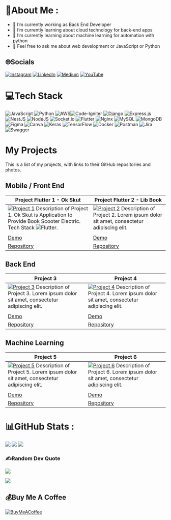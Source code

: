 # 💫About Me :
- 🔭 I’m currently working as Back End Developer
- 🌱 I’m currently learning about cloud technology for back-end apps
- 🌱 I’m currently learning about machine learning for automation with python
- 💬 Feel free to ask me about web development or JavaScript or Python

## 🌐Socials
[![Instagram](https://img.shields.io/badge/Instagram-%23E4405F.svg?logo=Instagram&logoColor=white)](https://instagram.com/bits.io) [![LinkedIn](https://img.shields.io/badge/LinkedIn-%230077B5.svg?logo=linkedin&logoColor=white)](https://linkedin.com/in/m-dobith-syadad-riyadi) [![Medium](https://img.shields.io/badge/Medium-12100E?logo=medium&logoColor=white)](https://medium.com/@bits-io) [![YouTube](https://img.shields.io/badge/YouTube-%23FF0000.svg?logo=YouTube&logoColor=white)](https://youtube.com/c/mdobithsyadadriyadi) 

# 💻Tech Stack
![JavaScript](https://img.shields.io/badge/javascript-%23323330.svg?style=for-the-badge&logo=javascript&logoColor=%23F7DF1E) ![Python](https://img.shields.io/badge/python-3670A0?style=for-the-badge&logo=python&logoColor=ffdd54) ![AWS](https://img.shields.io/badge/AWS-%23FF9900.svg?style=for-the-badge&logo=amazon-aws&logoColor=white)![Code-Igniter](https://img.shields.io/badge/CodeIgniter-%23EF4223.svg?style=for-the-badge&logo=codeIgniter&logoColor=white) ![Django](https://img.shields.io/badge/django-%23092E20.svg?style=for-the-badge&logo=django&logoColor=white) ![Express.js](https://img.shields.io/badge/express.js-%23404d59.svg?style=for-the-badge&logo=express&logoColor=%2361DAFB) ![NestJS](https://img.shields.io/badge/nestjs-%23E0234E.svg?style=for-the-badge&logo=nestjs&logoColor=white)  ![NodeJS](https://img.shields.io/badge/node.js-6DA55F?style=for-the-badge&logo=node.js&logoColor=white) ![Socket.io](https://img.shields.io/badge/Socket.io-black?style=for-the-badge&logo=socket.io&badgeColor=010101) ![Flutter](https://img.shields.io/badge/Flutter-%2302569B.svg?style=for-the-badge&logo=Flutter&logoColor=white) ![Nginx](https://img.shields.io/badge/nginx-%23009639.svg?style=for-the-badge&logo=nginx&logoColor=white) ![MySQL](https://img.shields.io/badge/mysql-%2300f.svg?style=for-the-badge&logo=mysql&logoColor=white) ![MongoDB](https://img.shields.io/badge/MongoDB-%234ea94b.svg?style=for-the-badge&logo=mongodb&logoColor=white)	![Figma](https://img.shields.io/badge/figma-%23F24E1E.svg?style=for-the-badge&logo=figma&logoColor=white) ![Canva](https://img.shields.io/badge/Canva-%2300C4CC.svg?style=for-the-badge&logo=Canva&logoColor=white) ![Keras](https://img.shields.io/badge/Keras-%23D00000.svg?style=for-the-badge&logo=Keras&logoColor=white) ![TensorFlow](https://img.shields.io/badge/TensorFlow-%23FF6F00.svg?style=for-the-badge&logo=TensorFlow&logoColor=white) ![Docker](https://img.shields.io/badge/docker-%230db7ed.svg?style=for-the-badge&logo=docker&logoColor=white) ![Postman](https://img.shields.io/badge/Postman-FF6C37?style=for-the-badge&logo=postman&logoColor=white) ![Jira](https://img.shields.io/badge/jira-%230A0FFF.svg?style=for-the-badge&logo=jira&logoColor=white) ![Swagger](https://img.shields.io/badge/-Swagger-%23Clojure?style=for-the-badge&logo=swagger&logoColor=white)

# My Projects

This is a list of my projects, with links to their GitHub repositories and photos.

## Mobile / Front End
| Project Flutter 1 - Ok Skut             | Project Flutter 2 - Lib Book            |
|-----------------------------------------|-----------------------------------------|
| [![Project 1](https://i.ibb.co/LhwdwhV/maneki.png)](https://github.com/username/project-1) Description of Project 1. Ok Skut is Application to Provide Book Scooter Electric. Tech Stack ![Flutter](https://img.shields.io/badge/Flutter-%2302569B.svg?style=for-the-badge&logo=Flutter&logoColor=white). | [![Project 2](https://i.ibb.co/LhwdwhV/maneki.png)](https://github.com/username/project-2) Description of Project 2. Lorem ipsum dolor sit amet, consectetur adipiscing elit. |
|                                         |                                         |
| [Demo](https://demo-url.com)             | [Demo](https://demo-url.com)             |
| [Repository](https://github.com/username/project-1) | [Repository](https://github.com/username/project-2) |

## Back End
| Project 3                               | Project 4                               |
|-----------------------------------------|-----------------------------------------|
| [![Project 3](https://i.ibb.co/LhwdwhV/maneki.png)](https://github.com/username/project-3) Description of Project 3. Lorem ipsum dolor sit amet, consectetur adipiscing elit. | [![Project 4](https://i.ibb.co/LhwdwhV/maneki.png)](https://github.com/username/project-4) Description of Project 4. Lorem ipsum dolor sit amet, consectetur adipiscing elit. |
|                                         |                                         |
| [Demo](https://demo-url.com)             | [Demo](https://demo-url.com)             |
| [Repository](https://github.com/username/project-3) | [Repository](https://github.com/username/project-4) |

## Machine Learning
| Project 5                               | Project 6                               |
|-----------------------------------------|-----------------------------------------|
| [![Project 5](https://i.ibb.co/LhwdwhV/maneki.png)](https://github.com/username/project-5) Description of Project 5. Lorem ipsum dolor sit amet, consectetur adipiscing elit. | [![Project 6](https://i.ibb.co/LhwdwhV/maneki.png)](https://github.com/username/project-6) Description of Project 6. Lorem ipsum dolor sit amet, consectetur adipiscing elit. |
|                                         |                                         |
| [Demo](https://demo-url.com)             | [Demo](https://demo-url.com)             |
| [Repository](https://github.com/username/project-5) | [Repository](https://github.com/username/project-6) |



# 📊GitHub Stats :
![](https://github-readme-stats.vercel.app/api?username=bits-io&theme=nightowl&hide_border=false&include_all_commits=true&count_private=false)
![](https://github-readme-streak-stats.herokuapp.com/?user=bits-io&theme=nightowl&hide_border=false)
![](https://github-readme-stats.vercel.app/api/top-langs/?username=bits-io&theme=nightowl&hide_border=false&include_all_commits=true&count_private=false&layout=compact)

### ✍️Random Dev Quote
![](https://quotes-github-readme.vercel.app/api?type=horizontal&theme=light)


[![](https://visitcount.itsvg.in/api?id=bits-io&icon=0&color=11)](https://visitcount.itsvg.in)

  ## 💰Buy Me A Coffee
  [![BuyMeACoffee](https://img.shields.io/badge/Buy%20Me%20a%20Coffee-ffdd00?style=for-the-badge&logo=buy-me-a-coffee&logoColor=black)](https://buymeacoffee.com/bits) 

  <!-- Proudly created with GPRM ( https://gprm.itsvg.in ) -->
  
